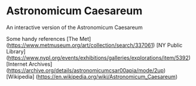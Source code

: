 # Astronomicum Caesareum
An interactive version of the Astronomicum Caesareum

Some handy references
[The Met] (https://www.metmuseum.org/art/collection/search/337061)
[NY Public Library] (https://www.nypl.org/events/exhibitions/galleries/explorations/item/5392)
[Internet Archives] (https://archive.org/details/astronomicumcsar00apia/mode/2up)
[Wikipedia] (https://en.wikipedia.org/wiki/Astronomicum_Caesareum)
